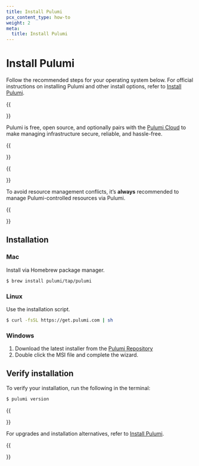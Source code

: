 ```yaml
---
title: Install Pulumi
pcx_content_type: how-to
weight: 2
meta:
  title: Install Pulumi
---
```


# Install Pulumi

Follow the recommended steps for your operating system below. For official instructions on installing Pulumi and other install options, refer to [Install Pulumi](https://www.pulumi.com/docs/install/).

{{<Aside type="note">}}

Pulumi is free, open source, and optionally pairs with the [Pulumi Cloud](https://www.pulumi.com/product/pulumi-cloud/) to make managing infrastructure secure, reliable, and hassle-free.

{{</Aside>}}

{{<Aside type="warning">}}

To avoid resource management conflicts, it’s **always** recommended to manage Pulumi-controlled resources via Pulumi.

{{</Aside>}}

## Installation

### Mac

Install via Homebrew package manager.

```bash
$ brew install pulumi/tap/pulumi
```

### Linux

Use the installation script.

```bash
$ curl -fsSL https://get.pulumi.com | sh
```

### Windows

1. Download the latest installer from the [Pulumi Repository](https://github.com/pulumi/pulumi-winget/releases/latest)
2. Double click the MSI file and complete the wizard.

## Verify installation

To verify your installation, run the following in the terminal:

```bash
$ pulumi version
```

{{<Aside type="note" header="Note">}}

For upgrades and installation alternatives, refer to [Install Pulumi](https://www.pulumi.com/docs/install/).

{{</Aside>}}

<!-- # Next steps

Visit the [Get started tutorial](TODO) to write a simple Pulumi program. It takes about 10 minutes to complete. -->